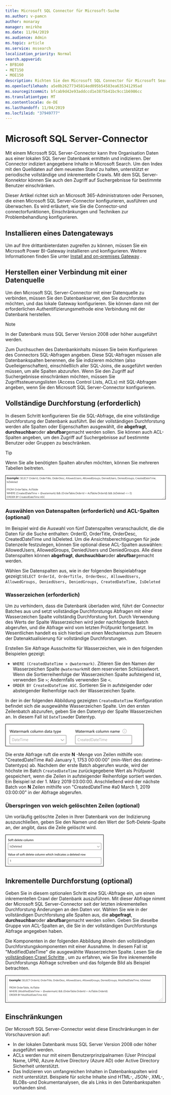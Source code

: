```yaml
---
title: Microsoft SQL Connector für Microsoft-Suche
ms.author: v-pamcn
author: monaray
manager: mnirkhe
ms.date: 11/04/2019
ms.audience: Admin
ms.topic: article
ms.service: mssearch
localization_priority: Normal
search.appverid:
- BFB160
- MET150
- MOE150
description: Richten Sie den Microsoft SQL Connector für Microsoft Search ein.
ms.openlocfilehash: a5e0b26277345814ed095b54583ea635341295ad
ms.sourcegitcommit: bfcab9d42e93addccd1e3875b41bc9cc1b6986cc
ms.translationtype: MT
ms.contentlocale: de-DE
ms.lasthandoff: 11/04/2019
ms.locfileid: "37949777"
---
```

# <a name="microsoft-sql-server-connector"></a>Microsoft SQL Server-Connector

Mit einem Microsoft SQL Server-Connector kann Ihre Organisation Daten aus einer lokalen SQL Server Datenbank ermitteln und indizieren. Der Connector indiziert angegebene Inhalte in Microsoft Search. Um den Index mit den Quelldaten auf dem neuesten Stand zu halten, unterstützt er periodische vollständige und inkrementelle Crawls. Mit dem SQL Server-Konnektor können Sie auch den Zugriff auf Suchergebnisse für bestimmte Benutzer einschränken.

Dieser Artikel richtet sich an Microsoft 365-Administratoren oder Personen, die einen Microsoft SQL Server-Connector konfigurieren, ausführen und überwachen. Es wird erläutert, wie Sie die Connector-und connectorfunktionen, Einschränkungen und Techniken zur Problembehandlung konfigurieren.

## <a name="install-a-data-gateway"></a>Installieren eines Datengateways
Um auf Ihre drittanbieterdaten zugreifen zu können, müssen Sie ein Microsoft Power BI-Gateway installieren und konfigurieren. Weitere Informationen finden Sie unter [Install and on-premises Gateway](https://docs.microsoft.com/data-integration/gateway/service-gateway-install) .  

## <a name="connect-to-a-data-source"></a>Herstellen einer Verbindung mit einer Datenquelle
Um den Microsoft SQL Server-Connector mit einer Datenquelle zu verbinden, müssen Sie den Datenbankserver, den Sie durchforsten möchten, und das lokale Gateway konfigurieren. Sie können dann mit der erforderlichen Authentifizierungsmethode eine Verbindung mit der Datenbank herstellen.

> [!NOTE]
> In der Datenbank muss SQL Server Version 2008 oder höher ausgeführt werden.

Zum Durchsuchen des Datenbankinhalts müssen Sie beim Konfigurieren des Connectors SQL-Abfragen angeben. Diese SQL-Abfragen müssen alle Datenbankspalten benennen, die Sie indizieren möchten (also Quelleigenschaften), einschließlich aller SQL-Joins, die ausgeführt werden müssen, um alle Spalten abzurufen. Wenn Sie den Zugriff auf Suchergebnisse einschränken möchten, müssen Sie Zugriffssteuerungslisten (Access Control Lists, ACLs) mit SQL-Abfragen angeben, wenn Sie den Microsoft SQL Server-Connector konfigurieren.

## <a name="full-crawl-required"></a>Vollständige Durchforstung (erforderlich)
In diesem Schritt konfigurieren Sie die SQL-Abfrage, die eine vollständige Durchforstung der Datenbank ausführt. Bei der vollständigen Durchforstung werden alle Spalten oder Eigenschaften ausgewählt, die **abgefragt**, **durchsuchbar**oder **abrufbar**gemacht werden sollen. Sie können auch ACL-Spalten angeben, um den Zugriff auf Suchergebnisse auf bestimmte Benutzer oder Gruppen zu beschränken.

> [!Tip]
> Wenn Sie alle benötigten Spalten abrufen möchten, können Sie mehreren Tabellen beitreten.

![Skript, das die Sortier-und AclTable mit Beispiel Eigenschaften zeigt](media/MSSQL-fullcrawl.png)

### <a name="select-data-columns-required-and-acl-columns-optional"></a>Auswählen von Datenspalten (erforderlich) und ACL-Spalten (optional)
Im Beispiel wird die Auswahl von fünf Datenspalten veranschaulicht, die die Daten für die Suche enthalten: OrderID, OrderTitle, OrderDesc, CreatedDateTime und IsDeleted. Um die Ansichtsberechtigungen für jede Datenzeile festzulegen, können Sie optional diese ACL-Spalten auswählen: AllowedUsers, AllowedGroups, DeniedUsers und DeniedGroups. Alle diese Datenspalten können **abgefragt**, **durchsuchbar**oder **abrufbar**gemacht werden.

Wählen Sie Datenspalten aus, wie in der folgenden Beispielabfrage gezeigt:`SELECT OrderId, OrderTitle, OrderDesc, AllowedUsers, AllowedGroups, DeniedUsers, DeniedGroups, CreatedDateTime, IsDeleted`

### <a name="watermark-required"></a>Wasserzeichen (erforderlich)
Um zu verhindern, dass die Datenbank überladen wird, führt der Connector Batches aus und setzt vollständige Durchforstungs Abfragen mit einer Wasserzeichen Spalte vollständig Durchforstung fort. Durch Verwendung des Werts der Spalte Wasserzeichen wird jeder nachfolgende Batch abgerufen, und die Abfrage wird vom letzten Prüfpunkt fortgesetzt. Im Wesentlichen handelt es sich hierbei um einen Mechanismus zum Steuern der Datenaktualisierung für vollständige Durchforstungen.

Erstellen Sie Abfrage Ausschnitte für Wasserzeichen, wie in den folgenden Beispielen gezeigt:
* `WHERE (CreatedDateTime > @watermark)`. Zitieren Sie den Namen der Wasserzeichen Spalte `@watermark`mit dem reservierten Schlüsselwort. Wenn die Sortierreihenfolge der Wasserzeichen Spalte aufsteigend ist, verwenden Sie `>`; Andernfalls verwenden Sie `<`.
* `ORDER BY CreatedDateTime ASC`. Sortieren Sie in aufsteigender oder absteigender Reihenfolge nach der Wasserzeichen Spalte.

In der in der folgenden Abbildung gezeigten `CreatedDateTime` Konfiguration befindet sich die ausgewählte Wasserzeichen Spalte. Um den ersten Zeilenbatch abzurufen, geben Sie den Datentyp der Spalte Wasserzeichen an. In diesem Fall ist `DateTime`der Datentyp.

![](media/MSSQL-watermark.png)

Die erste Abfrage ruft die erste **N** -Menge von Zeilen mithilfe von: "CreatedDateTime #a0 January 1, 1753 00:00:00" (min-Wert des datetime-Datentyps) ab. Nachdem der erste Batch abgerufen wurde, wird der höchste im Batch `CreatedDateTime` zurückgegebene Wert als Prüfpunkt gespeichert, wenn die Zeilen in aufsteigender Reihenfolge sortiert werden. Ein Beispiel ist der 1. März 2019 03:00:00. Anschließend wird der nächste Batch von **N** Zeilen mithilfe von "CreatedDateTime #a0 March 1, 2019 03:00:00" in der Abfrage abgerufen.

### <a name="skipping-soft-deleted-rows-optional"></a>Überspringen von weich gelöschten Zeilen (optional)
Um vorläufig gelöschte Zeilen in Ihrer Datenbank von der Indizierung auszuschließen, geben Sie den Namen und den Wert der Soft-Delete-Spalte an, der angibt, dass die Zeile gelöscht wird.

![Einstellungen für "weiche Löschung": "weiche Löschspalte" und "Wert der Spalte" weiche Löschung ", die eine gelöschte Zeile angibt.](media/MSSQL-softdelete.png)

## <a name="incremental-crawl-optional"></a>Inkrementelle Durchforstung (optional)
Geben Sie in diesem optionalen Schritt eine SQL-Abfrage ein, um einen inkrementellen Crawl der Datenbank auszuführen. Mit dieser Abfrage nimmt der Microsoft SQL Server-Connector seit der letzten inkrementellen Durchforstung Änderungen an den Daten vor. Wählen Sie wie in der vollständigen Durchforstung alle Spalten aus, die **abgefragt**, **durchsuchbar**oder **abrufbar**gemacht werden sollen. Geben Sie dieselbe Gruppe von ACL-Spalten an, die Sie in der vollständigen Durchforstungs Abfrage angegeben haben.

Die Komponenten in der folgenden Abbildung ähneln den vollständigen Durchforstungskomponenten mit einer Ausnahme. In diesem Fall ist "ModifiedDateTime" die ausgewählte Wasserzeichen Spalte. Lesen Sie die [vollständigen Crawl Schritte](#full-crawl-required) , um zu erfahren, wie Sie Ihre inkrementelle Durchforstungs Abfrage schreiben und das folgende Bild als Beispiel betrachten.

![Inkrementelles Durchforstungs Skript mit Sortier-, AclTable-und Beispiel Eigenschaften, die verwendet werden können.](media/MSSQL-incrcrawl.png)

## <a name="limitations"></a>Einschränkungen
Der Microsoft SQL Server-Connector weist diese Einschränkungen in der Vorschauversion auf:
* In der lokalen Datenbank muss SQL Server Version 2008 oder höher ausgeführt werden.
* ACLs werden nur mit einem Benutzerprinzipalnamen (User Principal Name, UPN), Azure Active Directory (Azure AD) oder Active Directory Sicherheit unterstützt.
* Das Indizieren von umfangreichen Inhalten in Datenbankspalten wird nicht unterstützt. Beispiele für solche Inhalte sind HTML-, JSON-, XML-, BLOBs-und Dokumentanalysen, die als Links in den Datenbankspalten vorhanden sind.

